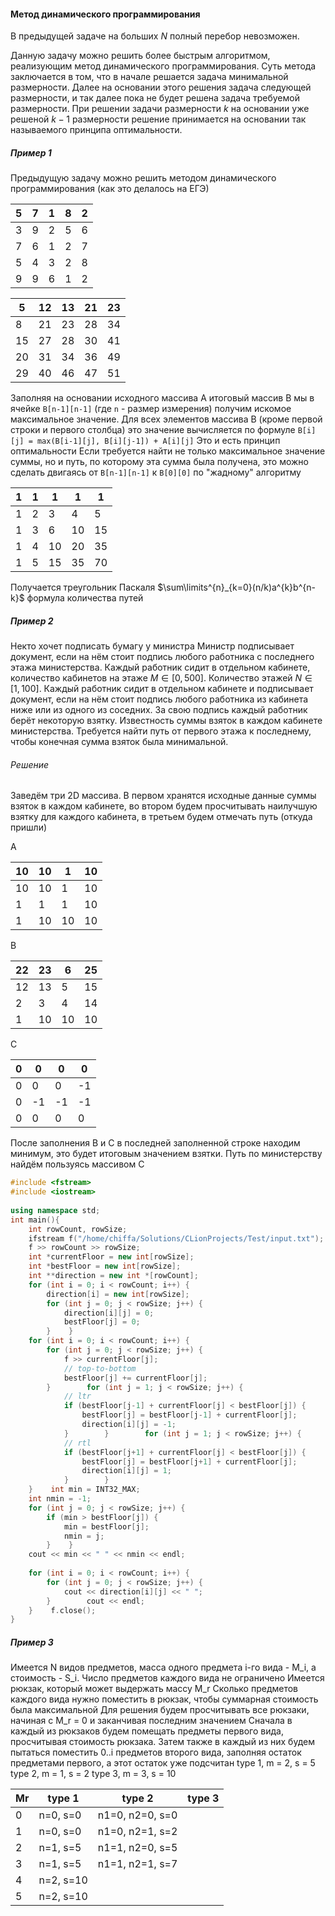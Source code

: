 #### Метод динамического программирования

В предыдущей задаче на больших $N$ полный перебор невозможен. 

Данную задачу можно решить более быстрым алгоритмом, реализующим метод динамического программирования. Суть метода заключается в том, что в начале решается задача минимальной размерности. Далее на основании этого решения задача следующей размерности, и так далее пока не будет решена задача требуемой размерности. При решении задачи размерности $k$ на основании уже решеной $k-1$ размерности решение принимается на основании так называемого принципа оптимальности.

##### Пример 1
Предыдущую задачу можно решить методом динамического программирования (как это делалось на ЕГЭ)

| 5   | 7   | 1   | 8   | 2   |
| --- | --- | --- | --- | --- |
| 3   | 9   | 2   | 5   | 6   |
| 7   | 6   | 1   | 2   | 7   |
| 5   | 4   | 3   | 2   | 8   |
| 9   | 9   | 6   | 1   | 2    |


| 5   | 12  | 13  | 21  | 23  |
| --- | --- | --- | --- | --- |
| 8   | 21  | 23  | 28  | 34  |
| 15  | 27  | 28  | 30  | 41  |
| 20  | 31  | 34  | 36  | 49  |
| 29  | 40  | 46  | 47  | 51  | 

Заполняя на основании исходного массива A итоговый массив B мы в ячейке `B[n-1][n-1]` (где `n` - размер измерения) получим искомое максимальное значение.
Для всех элементов массива B (кроме первой строки и первого столбца) это значение вычисляется по формуле `B[i][j] = max(B[i-1][j], B[i][j-1]) + A[i][j]`
Это и есть принцип оптимальности 
Если требуется найти не только максимальное значение суммы, но и путь, по которому эта сумма была получена, это можно сделать двигаясь от `B[n-1][n-1]` к `B[0][0]` по "жадному" алгоритму

| 1   | 1   | 1   | 1   | 1   |
| --- | --- | --- | --- | --- |
| 1   | 2   | 3   | 4   | 5   |
| 1   | 3   | 6   | 10  | 15  |
| 1   | 4   | 10  | 20  | 35  |
| 1   | 5   | 15  | 35  | 70  |
Получается треугольник Паскаля 
$\sum\limits^{n}_{k=0}(n/k)a^{k}b^{n-k}$
формула количества путей

##### Пример 2
Некто хочет подписать бумагу у министра
Министр подписывает документ, если на нём стоит подпись любого работника с последнего этажа министерства. Каждый работник сидит в отдельном кабинете, количество кабинетов на этаже $M \in {[0,500]}$. Количество этажей $N \in{[1,100]}$. Каждый работник сидит в отдельном кабинете и подписывает документ, если на нём стоит подпись любого работника из кабинета ниже или из одного из соседних. За свою подпись каждый работник берёт некоторую взятку. Известность суммы взяток в каждом кабинете министерства. Требуется найти путь от первого этажа к последнему, чтобы конечная сумма взяток была минимальной.
###### Решение
Заведём три 2D массива. В первом хранятся исходные данные суммы взяток в каждом кабинете, во втором будем просчитывать наилучшую взятку для каждого кабинета, в третьем будем отмечать путь (откуда пришли)

A

| 10  | 10  | 1   | 10  |
| --- | --- | --- | --- |
| 10  | 10  | 1   | 10  |
| 1   | 1   | 1   | 10  |
| 1   | 10  | 10  | 10  | 

B

| 22  | 23  | 6   | 25  |
| --- | --- | --- | --- |
| 12  | 13  | 5   | 15  |
| 2   | 3   | 4   | 14  |
| 1   | 10  | 10  | 10  |

C

| 0   | 0   | 0   | 0   |
| --- | --- | --- | --- |
| 0   | 0   | 0   | -1  |
| 0   | -1  | -1  | -1  |
| 0   | 0   | 0   | 0   | 

После заполнения B и C в последней заполненной строке находим минимум, это будет итоговым значением взятки.
Путь по министерству найдём пользуясь массивом C

```cpp
#include <fstream>  
#include <iostream>  
  
using namespace std;  
int main(){  
    int rowCount, rowSize;  
    ifstream f("/home/chiffa/Solutions/CLionProjects/Test/input.txt");  
    f >> rowCount >> rowSize;  
    int *currentFloor = new int[rowSize];  
    int *bestFloor = new int[rowSize];  
    int **direction = new int *[rowCount];  
    for (int i = 0; i < rowCount; i++) {  
        direction[i] = new int[rowSize];  
        for (int j = 0; j < rowSize; j++) {  
            direction[i][j] = 0;  
            bestFloor[j] = 0;  
        }    }  
    for (int i = 0; i < rowCount; i++) {  
        for (int j = 0; j < rowSize; j++) {  
            f >> currentFloor[j];  
            // top-to-bottom  
            bestFloor[j] += currentFloor[j];  
        }        for (int j = 1; j < rowSize; j++) {  
            // ltr  
            if (bestFloor[j-1] + currentFloor[j] < bestFloor[j]) {  
                bestFloor[j] = bestFloor[j-1] + currentFloor[j];  
                direction[i][j] = -1;  
            }        }        for (int j = 1; j < rowSize; j++) {  
            // rtl  
            if (bestFloor[j+1] + currentFloor[j] < bestFloor[j]) {  
                bestFloor[j] = bestFloor[j+1] + currentFloor[j];  
                direction[i][j] = 1;  
            }        }  
    }    int min = INT32_MAX;  
    int nmin = -1;  
    for (int j = 0; j < rowSize; j++) {  
        if (min > bestFloor[j]) {  
            min = bestFloor[j];  
            nmin = j;  
        }    }  
    cout << min << " " << nmin << endl;  
  
    for (int i = 0; i < rowCount; i++) {  
        for (int j = 0; j < rowSize; j++) {  
            cout << direction[i][j] << " ";  
        }        cout << endl;  
    }    f.close();  
}
```

##### Пример 3
Имеется N видов предметов, масса одного предмета i-го вида - M_i, а стоимость - S_i. Число предметов каждого вида не ограничено
Имеется рюкзак, который может выдержать массу M_r
Сколько предметов каждого вида нужно поместить в рюкзак, чтобы суммарная стоимость была максимальной
Для решения будем просчитывать все рюкзаки, начиная с M_r = 0 и заканчивая последним значением
Сначала в каждый из рюкзаков будем помещать предметы первого вида, просчитывая стоимость рюкзака.
Затем также в каждый из них будем пытаться поместить 0..i предметов второго вида, заполняя остаток предметами первого, а этот остаток уже подсчитан
type 1, m = 2, s = 5
type 2, m = 1, s = 2
type 3, m = 3, s = 10

| Mr  | type 1    | type 2          | type 3 |
| --- | --------- | --------------- | ------ |
| 0   | n=0, s=0  | n1=0, n2=0, s=0 |        |
| 1   | n=0, s=0  | n1=0, n2=1, s=2 |        |
| 2   | n=1, s=5  | n1=1, n2=0, s=5 |        |
| 3   | n=1, s=5  | n1=1, n2=1, s=7 |        |
| 4   | n=2, s=10 |                 |        |
| 5   | n=2, s=10 |                 |        |
